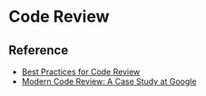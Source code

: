 # Code Review



## Reference
* [Best Practices for Code Review](https://smartbear.com/learn/code-review/best-practices-for-peer-code-review/)
* [Modern Code Review: A Case Study at Google](https://sback.it/publications/icse2018seip.pdf)
